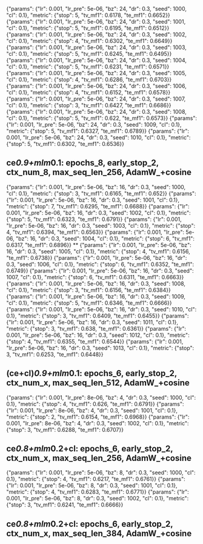 

{"params": {"lr": 0.001, "lr_pre": 5e-06, "bz": 24, "dr": 0.3, "seed": 1000, "cl": 0.1}, "metric": {"stop": 5, "tv_mf1": 0.6178, "te_mf1": 0.6652}}
{"params": {"lr": 0.001, "lr_pre": 5e-06, "bz": 24, "dr": 0.3, "seed": 1001, "cl": 0.1}, "metric": {"stop": 5, "tv_mf1": 0.6195, "te_mf1": 0.6512}}
{"params": {"lr": 0.001, "lr_pre": 5e-06, "bz": 24, "dr": 0.3, "seed": 1002, "cl": 0.1}, "metric": {"stop": 4, "tv_mf1": 0.6302, "te_mf1": 0.6649}}
{"params": {"lr": 0.001, "lr_pre": 5e-06, "bz": 24, "dr": 0.3, "seed": 1003, "cl": 0.1}, "metric": {"stop": 5, "tv_mf1": 0.6245, "te_mf1": 0.6495}}
{"params": {"lr": 0.001, "lr_pre": 5e-06, "bz": 24, "dr": 0.3, "seed": 1004, "cl": 0.1}, "metric": {"stop": 5, "tv_mf1": 0.6231, "te_mf1": 0.6571}}
{"params": {"lr": 0.001, "lr_pre": 5e-06, "bz": 24, "dr": 0.3, "seed": 1005, "cl": 0.1}, "metric": {"stop": 4, "tv_mf1": 0.6286, "te_mf1": 0.6703}}
{"params": {"lr": 0.001, "lr_pre": 5e-06, "bz": 24, "dr": 0.3, "seed": 1006, "cl": 0.1}, "metric": {"stop": 4, "tv_mf1": 0.6152, "te_mf1": 0.6578}}
{"params": {"lr": 0.001, "lr_pre": 5e-06, "bz": 24, "dr": 0.3, "seed": 1007, "cl": 0.1}, "metric": {"stop": 3, "tv_mf1": 0.6427, "te_mf1": 0.6686}}
{"params": {"lr": 0.001, "lr_pre": 5e-06, "bz": 24, "dr": 0.3, "seed": 1008, "cl": 0.1}, "metric": {"stop": 5, "tv_mf1": 0.622, "te_mf1": 0.6573}}
{"params": {"lr": 0.001, "lr_pre": 5e-06, "bz": 24, "dr": 0.3, "seed": 1009, "cl": 0.1}, "metric": {"stop": 5, "tv_mf1": 0.6327, "te_mf1": 0.6789}}
{"params": {"lr": 0.001, "lr_pre": 5e-06, "bz": 24, "dr": 0.3, "seed": 1010, "cl": 0.1}, "metric": {"stop": 5, "tv_mf1": 0.6302, "te_mf1": 0.6536}}

## ce*0.9+mlm*0.1: epochs_8, early_stop_2, ctx_num_8, max_seq_len_256, AdamW_+cosine
{"params": {"lr": 0.001, "lr_pre": 5e-06, "bz": 16, "dr": 0.3, "seed": 1000, "cl": 0.1}, "metric": {"stop": 3, "tv_mf1": 0.6165, "te_mf1": 0.652}}
{"params": {"lr": 0.001, "lr_pre": 5e-06, "bz": 16, "dr": 0.3, "seed": 1001, "cl": 0.1}, "metric": {"stop": 7, "tv_mf1": 0.6295, "te_mf1": 0.6688}}
{"params": {"lr": 0.001, "lr_pre": 5e-06, "bz": 16, "dr": 0.3, "seed": 1002, "cl": 0.1}, "metric": {"stop": 5, "tv_mf1": 0.6323, "te_mf1": 0.6791}}
{"params": {"lr": 0.001, "lr_pre": 5e-06, "bz": 16, "dr": 0.3, "seed": 1003, "cl": 0.1}, "metric": {"stop": 4, "tv_mf1": 0.6394, "te_mf1": 0.6563}}
{"params": {"lr": 0.001, "lr_pre": 5e-06, "bz": 16, "dr": 0.3, "seed": 1004, "cl": 0.1}, "metric": {"stop": 6, "tv_mf1": 0.6317, "te_mf1": 0.6896}} **
{"params": {"lr": 0.001, "lr_pre": 5e-06, "bz": 16, "dr": 0.3, "seed": 1005, "cl": 0.1}, "metric": {"stop": 4, "tv_mf1": 0.6156, "te_mf1": 0.6738}}
{"params": {"lr": 0.001, "lr_pre": 5e-06, "bz": 16, "dr": 0.3, "seed": 1006, "cl": 0.1}, "metric": {"stop": 6, "tv_mf1": 0.6352, "te_mf1": 0.6749}}
{"params": {"lr": 0.001, "lr_pre": 5e-06, "bz": 16, "dr": 0.3, "seed": 1007, "cl": 0.1}, "metric": {"stop": 6, "tv_mf1": 0.6311, "te_mf1": 0.6663}}
{"params": {"lr": 0.001, "lr_pre": 5e-06, "bz": 16, "dr": 0.3, "seed": 1008, "cl": 0.1}, "metric": {"stop": 3, "tv_mf1": 0.6156, "te_mf1": 0.6384}}
{"params": {"lr": 0.001, "lr_pre": 5e-06, "bz": 16, "dr": 0.3, "seed": 1009, "cl": 0.1}, "metric": {"stop": 5, "tv_mf1": 0.6346, "te_mf1": 0.6666}}
{"params": {"lr": 0.001, "lr_pre": 5e-06, "bz": 16, "dr": 0.3, "seed": 1010, "cl": 0.1}, "metric": {"stop": 3, "tv_mf1": 0.6409, "te_mf1": 0.6455}}
{"params": {"lr": 0.001, "lr_pre": 5e-06, "bz": 16, "dr": 0.3, "seed": 1011, "cl": 0.1}, "metric": {"stop": 3, "tv_mf1": 0.638, "te_mf1": 0.6361}}
{"params": {"lr": 0.001, "lr_pre": 5e-06, "bz": 16, "dr": 0.3, "seed": 1012, "cl": 0.1}, "metric": {"stop": 4, "tv_mf1": 0.6355, "te_mf1": 0.6544}}
{"params": {"lr": 0.001, "lr_pre": 5e-06, "bz": 16, "dr": 0.3, "seed": 1013, "cl": 0.1}, "metric": {"stop": 3, "tv_mf1": 0.6253, "te_mf1": 0.6448}}

## (ce+cl)*0.9+mlm*0.1: epochs_6, early_stop_2, ctx_num_x, max_seq_len_512, AdamW_+cosine
{"params": {"lr": 0.001, "lr_pre": 8e-06, "bz": 4, "dr": 0.3, "seed": 1000, "cl": 0.1}, "metric": {"stop": 4, "tv_mf1": 0.626, "te_mf1": 0.6791}}
{"params": {"lr": 0.001, "lr_pre": 8e-06, "bz": 4, "dr": 0.3, "seed": 1001, "cl": 0.1}, "metric": {"stop": 2, "tv_mf1": 0.6154, "te_mf1": 0.6968}}
{"params": {"lr": 0.001, "lr_pre": 8e-06, "bz": 4, "dr": 0.3, "seed": 1002, "cl": 0.1}, "metric": {"stop": 3, "tv_mf1": 0.6288, "te_mf1": 0.6707}}

## ce*0.8+mlm*0.2+cl: epochs_6, early_stop_2, ctx_num_x, max_seq_len_256, AdamW_+cosine
{"params": {"lr": 0.001, "lr_pre": 5e-06, "bz": 8, "dr": 0.3, "seed": 1000, "cl": 0.1}, "metric": {"stop": 4, "tv_mf1": 0.6217, "te_mf1": 0.6761}}
{"params": {"lr": 0.001, "lr_pre": 5e-06, "bz": 8, "dr": 0.3, "seed": 1001, "cl": 0.1}, "metric": {"stop": 4, "tv_mf1": 0.6283, "te_mf1": 0.6771}}
{"params": {"lr": 0.001, "lr_pre": 5e-06, "bz": 8, "dr": 0.3, "seed": 1002, "cl": 0.1}, "metric": {"stop": 3, "tv_mf1": 0.6241, "te_mf1": 0.6666}}

## ce*0.8+mlm*0.2+cl: epochs_6, early_stop_2, ctx_num_x, max_seq_len_384, AdamW_+cosine


